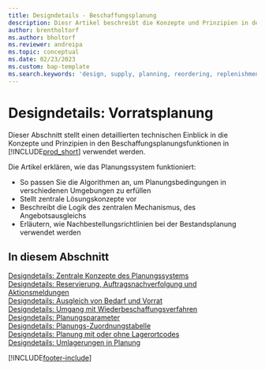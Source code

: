 ```yaml
---
title: Designdetails - Beschaffungsplanung
description: Diesr Artikel beschreibt die Konzepte und Prinzipien in den Beschaffungsplanungsfunktionen in Business Central.
author: brentholtorf
ms.author: bholtorf
ms.reviewer: andreipa
ms.topic: conceptual
ms.date: 02/23/2023
ms.custom: bap-template
ms.search.keywords: 'design, supply, planning, reordering, replenishment'
---
```

# <a name="design-details-supply-planning"></a><a name="design-details-supply-planning"></a>Designdetails: Vorratsplanung

Dieser Abschnitt stellt einen detaillierten technischen Einblick in die Konzepte und Prinzipien in den Beschaffungsplanungsfunktionen in [!INCLUDE[prod_short](includes/prod_short.md)] verwendet werden.  

Die Artikel erklären, wie das Planungssystem funktioniert:

* So passen Sie die Algorithmen an, um Planungsbedingungen in verschiedenen Umgebungen zu erfüllen
* Stellt zentrale Lösungskonzepte vor
* Beschreibt die Logik des zentralen Mechanismus, des Angebotsausgleichs
* Erläutern, wie Nachbestellungsrichtlinien bei der Bestandsplanung verwendet werden  

## <a name="in-this-section"></a><a name="in-this-section"></a>In diesem Abschnitt

[Designdetails: Zentrale Konzepte des Planungssystems](design-details-central-concepts-of-the-planning-system.md)  
[Designdetails: Reservierung, Auftragsnachverfolgung und Aktionsmeldungen](design-details-reservation-order-tracking-and-action-messaging.md)  
[Designdetails: Ausgleich von Bedarf und Vorrat](design-details-balancing-demand-and-supply.md)  
[Designdetails: Umgang mit Wiederbeschaffungsverfahren](design-details-handling-reordering-policies.md)  
[Designdetails: Planungsparameter](design-details-planning-parameters.md)  
[Designdetails: Planungs-Zuordnungstabelle](design-details-planning-assignment-table.md)  
[Designdetails: Planung mit oder ohne Lagerortcodes](production-planning-with-without-locations.md)  
[Designdetails: Umlagerungen in Planung](design-details-transfers-in-planning.md)

[!INCLUDE[footer-include](includes/footer-banner.md)]
